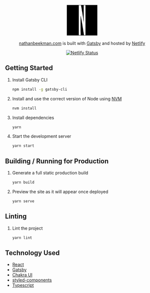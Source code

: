 <div align="center">
  <img alt="Logo" src="https://raw.githubusercontent.com/nbeekman/nathanbeekman.com/main/src/images/icon.png" width="100px" />
</div>

<p align="center">
  <a href="https://nathanbeekman.com" target="_blank">nathanbeekman.com</a> is built with <a href="https://www.gatsbyjs.org/" target="_blank">Gatsby</a> and hosted by <a href="https://www.netlify.com/" target="_blank">Netlify</a>
</p>

<p align="center">
  <a href="https://app.netlify.com/sites/nathanbeekman/deploys" target="_blank">
    <img src="https://api.netlify.com/api/v1/badges/015d6fee-2b8d-49ba-b6d7-b5933382d5b6/deploy-status" alt="Netlify Status" />
  </a>
</p>

## Getting Started

1. Install Gatsby CLI

    ```sh
    npm install -g gatsby-cli
    ```

2. Install and use the correct version of Node using [NVM](https://github.com/nvm-sh/nvm)

    ```sh
    nvm install
    ```

3. Install dependencies

    ```sh
    yarn
    ```

4. Start the development server

    ```sh
    yarn start
    ```

## Building / Running for Production

1. Generate a full static production build

    ```sh
    yarn build
    ```

1. Preview the site as it will appear once deployed

    ```sh
    yarn serve
    ```

## Linting

1. Lint the project

    ```sh
    yarn lint
    ```

## Technology Used

- [React](https://www.reactjs.org/)
- [Gatsby](https://www.gatsbyjs.org/)
- [Chakra UI](https://chakra-ui.com/)
- [styled-components](https://styled-components.com/)
- [Typescript](https://www.typescriptlang.org/)
